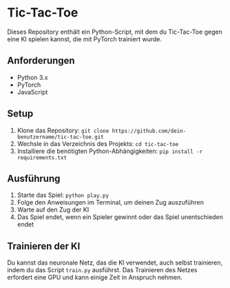 # Tic-Tac-Toe

Dieses Repository enthält ein Python-Script, mit dem du Tic-Tac-Toe gegen eine KI spielen kannst, die mit PyTorch trainiert wurde.

## Anforderungen

- Python 3.x
- PyTorch
- JavaScript

## Setup

1. Klone das Repository: `git clone https://github.com/dein-benutzername/tic-tac-toe.git`
2. Wechsle in das Verzeichnis des Projekts: `cd tic-tac-toe`
3. Installiere die benötigten Python-Abhängigkeiten: `pip install -r requirements.txt`

## Ausführung

1. Starte das Spiel: `python play.py`
2. Folge den Anweisungen im Terminal, um deinen Zug auszuführen
3. Warte auf den Zug der KI
4. Das Spiel endet, wenn ein Spieler gewinnt oder das Spiel unentschieden endet

## Trainieren der KI

Du kannst das neuronale Netz, das die KI verwendet, auch selbst trainieren, indem du das Script `train.py` ausführst. Das Trainieren des Netzes erfordert eine GPU und kann einige Zeit in Anspruch nehmen.
